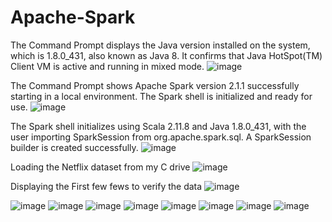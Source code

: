 # Apache-Spark
The Command Prompt displays the Java version installed on the system, which is 1.8.0_431, also known as Java 8. It confirms that Java HotSpot(TM) Client VM is active and running in mixed mode.
![image](https://github.com/user-attachments/assets/94659325-d81d-424c-8bbc-44e171512ded)

The Command Prompt shows Apache Spark version 2.1.1 successfully starting in a local environment. The Spark shell is initialized and ready for use.
![image](https://github.com/user-attachments/assets/8844d3c8-82be-435b-9850-9ea9b2781890)

The Spark shell initializes using Scala 2.11.8 and Java 1.8.0_431, with the user importing SparkSession from org.apache.spark.sql. A SparkSession builder is created successfully.
![image](https://github.com/user-attachments/assets/0be99809-a5a4-4fa0-82c8-4cd5bdba884e)

Loading the Netflix dataset from my C drive
![image](https://github.com/user-attachments/assets/dd96ec48-80af-4034-8109-18e40c839c7b)

Displaying the First few fews to verify the data
![image](https://github.com/user-attachments/assets/9356cc56-5352-44c4-bebb-b558af533c4c)


![image](https://github.com/user-attachments/assets/03c956ec-074b-4038-9941-3b906e43d8a6)
![image](https://github.com/user-attachments/assets/5a1b0d43-4152-4554-a156-540e316a8add)
![image](https://github.com/user-attachments/assets/f412f36a-4a9b-4c5d-8a67-f7470488bb1f)
![image](https://github.com/user-attachments/assets/8c653f5a-512b-4fb7-a76d-4ccac028f0c7)
![image](https://github.com/user-attachments/assets/3a161ee6-f935-4a31-9fab-b658c1d1ac73)
![image](https://github.com/user-attachments/assets/dac13b0d-3484-42cf-8af0-19ed44215ae4)
![image](https://github.com/user-attachments/assets/07c331aa-0b7a-4579-ac11-74e403eef701)
![image](https://github.com/user-attachments/assets/f49e7c7b-cc37-4483-8f07-07319700c3d1)

















